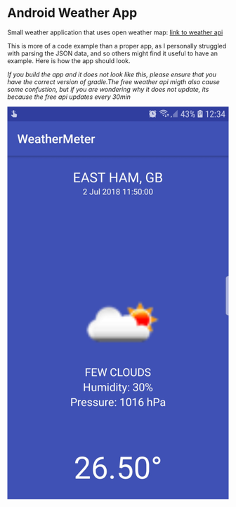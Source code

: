 # Android Weather App
Small weather application that uses open weather map:
[link to weather api](https://openweathermap.org/)

This is more of a code example than a proper app, as I personally struggled with parsing the JSON data, and so others might find it useful to have an example. Here is how the app should look. 

*If you build the app and it does not look like this, please ensure that you have  the correct version of gradle.The free weather api migth also cause some confustion, but if you are wondering why it does not update, its because the free api updates every 30min*

![alt text](https://github.com/DanWaffle/Android-Weather-App/blob/master/Images/screen.jpg?v=4&s=50 "Weather App")
